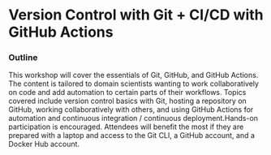 # Version Control with Git + CI/CD with GitHub Actions

### Outline

This workshop will cover the essentials of Git, GitHub, and GitHub Actions. The
content is tailored to domain scientists wanting to work collaboratively on code
and add automation to certain parts of their workflows. Topics covered include
version control basics with Git, hosting a repository on GitHub, working
collaboratively with others, and using GitHub Actions for automation and
continuous integration / continuous deployment.Hands-on participation is
encouraged. Attendees will benefit the most if they are prepared with a laptop
and access to the Git CLI, a GitHub account, and a Docker Hub account.


